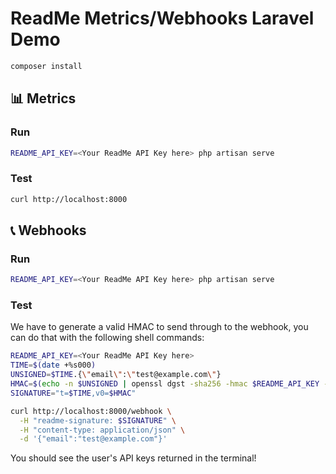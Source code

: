 # ReadMe Metrics/Webhooks Laravel Demo

```sh
composer install
```

## 📊 Metrics

### Run

```sh
README_API_KEY=<Your ReadMe API Key here> php artisan serve
```

### Test

```sh
curl http://localhost:8000
```

## 📞 Webhooks

### Run

```sh
README_API_KEY=<Your ReadMe API Key here> php artisan serve
```

### Test

We have to generate a valid HMAC to send through to the webhook, you can do that with the following shell commands:

```sh
README_API_KEY=<Your ReadMe API Key here>
TIME=$(date +%s000)
UNSIGNED=$TIME.{\"email\":\"test@example.com\"}
HMAC=$(echo -n $UNSIGNED | openssl dgst -sha256 -hmac $README_API_KEY -hex)
SIGNATURE="t=$TIME,v0=$HMAC"

curl http://localhost:8000/webhook \
  -H "readme-signature: $SIGNATURE" \
  -H "content-type: application/json" \
  -d '{"email":"test@example.com"}'
```

You should see the user's API keys returned in the terminal!
